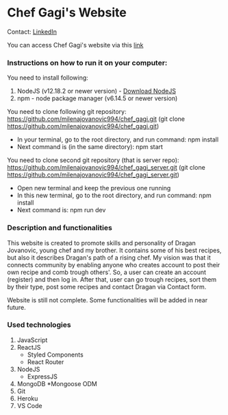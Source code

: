 # Chef Gagi's Website

Contact: [LinkedIn](https://www.linkedin.com/in/milena-jovanovic-7b2a7a204/)

You can access Chef Gagi's website via this [link](https://milenajovanovic994.github.io/chef_gagi/)

### Instructions on how to run it on your computer:

You need to install following:

1. NodeJS (v12.18.2 or newer version) - [Download NodeJS](https://nodejs.org/en/)
2. npm - node package manager (v6.14.5 or newer version)

You need to clone following git repository: https://github.com/milenajovanovic994/chef_gagi.git (git clone https://github.com/milenajovanovic994/chef_gagi.git)

* In your terminal, go to the root directory, and run command: npm install
* Next command is (in the same directory): npm start

You need to clone second git repository (that is server repo): https://github.com/milenajovanovic994/chef_gagi_server.git (git clone https://github.com/milenajovanovic994/chef_gagi_server.git)

* Open new terminal and keep the previous one running
* In this new terminal, go to the root directory, and run command: npm install
* Next command is: npm run dev

### Description and functionalities

This website is created to promote skills and personality of Dragan Jovanovic, young chef and my brother. It contains some of his best recipes, but also it describes Dragan's path of a rising chef. My vision was that it connects community by enabling anyone who creates account to post their own recipe and comb trough others'. So, a user can create an account (register) and then log in. After that, user can go trough recipes, sort them by their type, post some recipes and contact Dragan via Contact form.

Website is still not complete. Some functionalities will be added in near future.

### Used technologies

1. JavaScript
2. ReactJS
    * Styled Components
    * React Router
3. NodeJS
    * ExpressJS
4. MongoDB
    *Mongoose ODM
5. Git
6. Heroku
7. VS Code